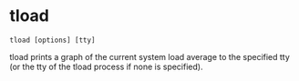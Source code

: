 # tload

```
tload [options] [tty]
```

tload prints a graph of the current system load average to the specified tty (or the tty of the tload process if none is specified).
